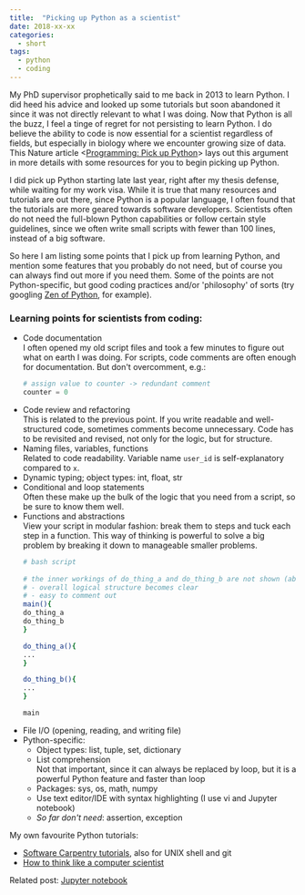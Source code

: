 ```yaml
---
title:  "Picking up Python as a scientist"
date: 2018-xx-xx
categories: 
  - short
tags:
  - python
  - coding
---
```


My PhD supervisor prophetically said to me back in 2013 to learn Python. I did heed his advice and looked up some tutorials but soon abandoned it since it was not directly relevant to what I was doing. Now that Python is all the buzz, I feel a tinge of regret for not persisting to learn Python. I do believe the ability to code is now essential for a scientist regardless of fields, but especially in biology where we encounter growing size of data. This Nature article <[Programming: Pick up Python](https://www.nature.com/news/programming-pick-up-python-1.16833)> lays out this argument in more details with some resources for you to begin picking up Python.

I did pick up Python starting late last year, right after my thesis defense, while waiting for my work visa. While it is true that many resources and tutorials are out there, since Python is a popular language, I often found that the tutorials are more geared towards software developers. Scientists often do not need the full-blown Python capabilities or follow certain style guidelines, since we often write small scripts with fewer than 100 lines, instead of a big software.

So here I am listing some points that I pick up from learning Python, and mention some features that you probably do not need, but of course you can always find out more if you need them. Some of the points are not Python-specific, but good coding practices and/or 'philosophy' of sorts (try googling [Zen of Python](http://wiki.c2.com/?PythonPhilosophy), for example). 

### Learning points for scientists from coding:
- Code documentation  
  I often opened my old script files and took a few minutes to figure out what on earth I was doing. For scripts, code comments are often enough for documentation. But don't overcomment, e.g.:
  ```python
  # assign value to counter -> redundant comment
  counter = 0
  ```
- Code review and refactoring  
  This is related to the previous point. If you write readable and well-structured code, sometimes comments become unnecessary. Code has to be revisited and revised, not only for the logic, but for structure.
- Naming files, variables, functions  
  Related to code readability. Variable name `user_id` is self-explanatory compared to `x`. 
- Dynamic typing; object types: int, float, str  
- Conditional and loop statements  
  Often these make up the bulk of the logic that you need from a script, so be sure to know them well.
- Functions and abstractions  
  View your script in modular fashion: break them to steps and tuck each step in a function. This way of thinking is powerful to solve a big problem by breaking it down to manageable smaller problems.
  ```bash
  # bash script
    
  # the inner workings of do_thing_a and do_thing_b are not shown (abstracted): 
  # - overall logical structure becomes clear
  # - easy to comment out
  main(){
  do_thing_a
  do_thing_b
  }
  
  do_thing_a(){
  ...
  }
  
  do_thing_b(){
  ...
  }
  
  main
  ```
- File I/O (opening, reading, and writing file)
- Python-specific:
  - Object types: list, tuple, set, dictionary
  - List comprehension  
    Not that important, since it can always be replaced by loop, but it is a powerful Python feature and faster than loop
  - Packages: sys, os, math, numpy
  - Use text editor/IDE with syntax highlighting (I use vi and Jupyter notebook)
  - *So far don't need*: assertion, exception

My own favourite Python tutorials:
- [Software Carpentry tutorials](https://software-carpentry.org/lessons/), also for UNIX shell and git  
- [How to think like a computer scientist](http://interactivepython.org/runestone/static/thinkcspy/index.html) 

Related post: [Jupyter notebook]()
